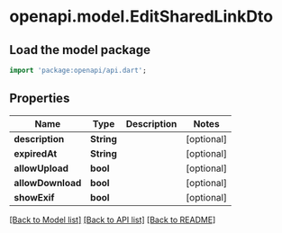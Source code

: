 # openapi.model.EditSharedLinkDto

## Load the model package
```dart
import 'package:openapi/api.dart';
```

## Properties
Name | Type | Description | Notes
------------ | ------------- | ------------- | -------------
**description** | **String** |  | [optional] 
**expiredAt** | **String** |  | [optional] 
**allowUpload** | **bool** |  | [optional] 
**allowDownload** | **bool** |  | [optional] 
**showExif** | **bool** |  | [optional] 

[[Back to Model list]](../README.md#documentation-for-models) [[Back to API list]](../README.md#documentation-for-api-endpoints) [[Back to README]](../README.md)


